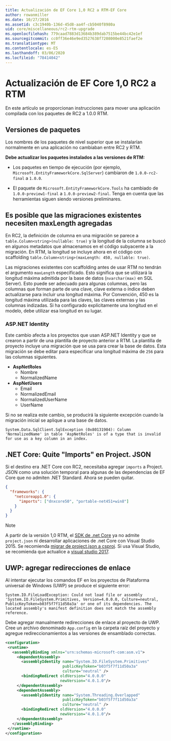 ```yaml
---
title: Actualización de EF Core 1,0 RC2 a RTM-EF Core
author: rowanmiller
ms.date: 10/27/2016
ms.assetid: c3c1940b-136d-45d8-aa4f-cb5040f8980a
uid: core/miscellaneous/rc2-rtm-upgrade
ms.openlocfilehash: 779caad7883d13684b389dab7515be44bc42e1ef
ms.sourcegitcommit: cc0ff36e46e9ed3527638f7208000e8521faef2e
ms.translationtype: MT
ms.contentlocale: es-ES
ms.lasthandoff: 03/06/2020
ms.locfileid: "78414042"
---
```

# <a name="upgrading-from-ef-core-10-rc2-to-rtm"></a>Actualización de EF Core 1,0 RC2 a RTM

En este artículo se proporcionan instrucciones para mover una aplicación compilada con los paquetes de RC2 a 1.0.0 RTM.

## <a name="package-versions"></a>Versiones de paquetes

Los nombres de los paquetes de nivel superior que se instalarían normalmente en una aplicación no cambiaban entre RC2 y RTM.

**Debe actualizar los paquetes instalados a las versiones de RTM:**

* Los paquetes en tiempo de ejecución (por ejemplo, `Microsoft.EntityFrameworkCore.SqlServer`) cambiaron de `1.0.0-rc2-final` a `1.0.0`.

* El paquete de `Microsoft.EntityFrameworkCore.Tools` ha cambiado de `1.0.0-preview1-final` a `1.0.0-preview2-final`. Tenga en cuenta que las herramientas siguen siendo versiones preliminares.

## <a name="existing-migrations-may-need-maxlength-added"></a>Es posible que las migraciones existentes necesiten maxLength agregadas

En RC2, la definición de columna en una migración se parece a `table.Column<string>(nullable: true)` y la longitud de la columna se buscó en algunos metadatos que almacenamos en el código subyacente a la migración. En RTM, la longitud se incluye ahora en el código con scaffolding `table.Column<string>(maxLength: 450, nullable: true)`.

Las migraciones existentes con scaffolding antes de usar RTM no tendrán el argumento `maxLength` especificado. Esto significa que se utilizará la longitud máxima admitida por la base de datos (`nvarchar(max)` en SQL Server). Esto puede ser adecuado para algunas columnas, pero las columnas que forman parte de una clave, clave externa o índice deben actualizarse para incluir una longitud máxima. Por Convención, 450 es la longitud máxima utilizada para las claves, las claves externas y las columnas indizadas. Si ha configurado explícitamente una longitud en el modelo, debe utilizar esa longitud en su lugar.

### <a name="aspnet-identity"></a>ASP.NET Identity

Este cambio afecta a los proyectos que usan ASP.NET Identity y que se crearon a partir de una plantilla de proyecto anterior a RTM. La plantilla de proyecto incluye una migración que se usa para crear la base de datos. Esta migración se debe editar para especificar una longitud máxima de `256` para las columnas siguientes.

* **AspNetRoles**
  * Nombre
  * NormalizedName
* **AspNetUsers**
  * Email
  * NormalizedEmail
  * NormalizedUserName
  * UserName

Si no se realiza este cambio, se producirá la siguiente excepción cuando la migración inicial se aplique a una base de datos.

``` Console
System.Data.SqlClient.SqlException (0x80131904): Column 'NormalizedName' in table 'AspNetRoles' is of a type that is invalid for use as a key column in an index.
```

## <a name="net-core-remove-imports-in-projectjson"></a>.NET Core: Quite "Imports" en Project. JSON

Si el destino era .NET Core con RC2, necesitaba agregar `imports` a Project. JSON como una solución temporal para algunas de las dependencias de EF Core que no admiten .NET Standard. Ahora se pueden quitar.

``` json
{
  "frameworks": {
    "netcoreapp1.0": {
      "imports": ["dnxcore50", "portable-net451+win8"]
    }
  }
}
```

> [!NOTE]  
> A partir de la versión 1,0 RTM, el [SDK de .net Core](https://www.microsoft.com/net/download/core) ya no admite `project.json` ni desarrollar aplicaciones de .net Core con Visual Studio 2015. Se recomienda [migrar de project.json a csproj](https://docs.microsoft.com/dotnet/articles/core/migration/). Si usa Visual Studio, se recomienda que actualice a [visual studio 2017](https://www.visualstudio.com/downloads/).

## <a name="uwp-add-binding-redirects"></a>UWP: agregar redirecciones de enlace

Al intentar ejecutar los comandos EF en los proyectos de Plataforma universal de Windows (UWP) se produce el siguiente error:

```output
System.IO.FileLoadException: Could not load file or assembly 'System.IO.FileSystem.Primitives, Version=4.0.0.0, Culture=neutral, PublicKeyToken=b03f5f7f11d50a3a' or one of its dependencies. The located assembly's manifest definition does not match the assembly reference.
```

Debe agregar manualmente redirecciones de enlace al proyecto de UWP. Cree un archivo denominado `App.config` en la carpeta raíz del proyecto y agregue redireccionamientos a las versiones de ensamblado correctas.

```xml
<configuration>
 <runtime>
   <assemblyBinding xmlns="urn:schemas-microsoft-com:asm.v1">
     <dependentAssembly>
       <assemblyIdentity name="System.IO.FileSystem.Primitives"
                         publicKeyToken="b03f5f7f11d50a3a"
                         culture="neutral" />
       <bindingRedirect oldVersion="4.0.0.0"
                        newVersion="4.0.1.0"/>
     </dependentAssembly>
     <dependentAssembly>
       <assemblyIdentity name="System.Threading.Overlapped"
                         publicKeyToken="b03f5f7f11d50a3a"
                         culture="neutral" />
       <bindingRedirect oldVersion="4.0.0.0"
                        newVersion="4.0.1.0"/>
     </dependentAssembly>
   </assemblyBinding>
 </runtime>
</configuration>
```
